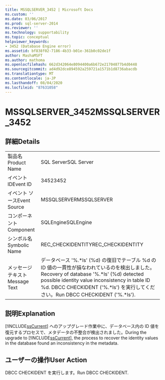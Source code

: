 ```yaml
---
title: MSSQLSERVER_3452 | Microsoft Docs
ms.custom: ''
ms.date: 03/06/2017
ms.prod: sql-server-2014
ms.reviewer: ''
ms.technology: supportability
ms.topic: conceptual
helpviewer_keywords:
- 3452 (Database Engine error)
ms.assetid: bf838f02-7186-4b33-b01e-361b0c02de1f
author: MashaMSFT
ms.author: mathoma
ms.openlocfilehash: 662d342064e8094400a6b672e21704877b4d0448
ms.sourcegitcommit: ad4d92dce894592a259721a1571b1d8736abacdb
ms.translationtype: MT
ms.contentlocale: ja-JP
ms.lasthandoff: 08/04/2020
ms.locfileid: "87631058"
---
```

# <a name="mssqlserver_3452"></a><span data-ttu-id="78650-102">MSSQLSERVER_3452</span><span class="sxs-lookup"><span data-stu-id="78650-102">MSSQLSERVER_3452</span></span>
    
## <a name="details"></a><span data-ttu-id="78650-103">詳細</span><span class="sxs-lookup"><span data-stu-id="78650-103">Details</span></span>  
  
|||  
|-|-|  
|<span data-ttu-id="78650-104">製品名</span><span class="sxs-lookup"><span data-stu-id="78650-104">Product Name</span></span>|<span data-ttu-id="78650-105">SQL Server</span><span class="sxs-lookup"><span data-stu-id="78650-105">SQL Server</span></span>|  
|<span data-ttu-id="78650-106">イベント ID</span><span class="sxs-lookup"><span data-stu-id="78650-106">Event ID</span></span>|<span data-ttu-id="78650-107">3452</span><span class="sxs-lookup"><span data-stu-id="78650-107">3452</span></span>|  
|<span data-ttu-id="78650-108">イベント ソース</span><span class="sxs-lookup"><span data-stu-id="78650-108">Event Source</span></span>|<span data-ttu-id="78650-109">MSSQLSERVER</span><span class="sxs-lookup"><span data-stu-id="78650-109">MSSQLSERVER</span></span>|  
|<span data-ttu-id="78650-110">コンポーネント</span><span class="sxs-lookup"><span data-stu-id="78650-110">Component</span></span>|<span data-ttu-id="78650-111">SQLEngine</span><span class="sxs-lookup"><span data-stu-id="78650-111">SQLEngine</span></span>|  
|<span data-ttu-id="78650-112">シンボル名</span><span class="sxs-lookup"><span data-stu-id="78650-112">Symbolic Name</span></span>|<span data-ttu-id="78650-113">REC_CHECKIDENTITY</span><span class="sxs-lookup"><span data-stu-id="78650-113">REC_CHECKIDENTITY</span></span>|  
|<span data-ttu-id="78650-114">メッセージ テキスト</span><span class="sxs-lookup"><span data-stu-id="78650-114">Message Text</span></span>|<span data-ttu-id="78650-115">データベース '%.\*ls' (%d) の復旧でテーブル %d の ID 値の一貫性が損なわれているのを検出しました。</span><span class="sxs-lookup"><span data-stu-id="78650-115">Recovery of database '%.\*ls' (%d) detected possible identity value inconsistency in table ID %d.</span></span> <span data-ttu-id="78650-116">DBCC CHECKIDENT ('%.\*ls') を実行してください。</span><span class="sxs-lookup"><span data-stu-id="78650-116">Run DBCC CHECKIDENT ('%.\*ls').</span></span>|  
  
## <a name="explanation"></a><span data-ttu-id="78650-117">説明</span><span class="sxs-lookup"><span data-stu-id="78650-117">Explanation</span></span>  
 <span data-ttu-id="78650-118">[!INCLUDE[ssCurrent](../../includes/sscurrent-md.md)] へのアップグレード作業中に、データベース内の ID 値を復元するプロセスで、メタデータの不整合が検出されました。</span><span class="sxs-lookup"><span data-stu-id="78650-118">During the upgrade to [!INCLUDE[ssCurrent](../../includes/sscurrent-md.md)], the process to recover the identity values in the database found an inconsistency in the metadata.</span></span>  
  
## <a name="user-action"></a><span data-ttu-id="78650-119">ユーザーの操作</span><span class="sxs-lookup"><span data-stu-id="78650-119">User Action</span></span>  
 <span data-ttu-id="78650-120">DBCC CHECKIDENT を実行します。</span><span class="sxs-lookup"><span data-stu-id="78650-120">Run DBCC CHECKIDENT.</span></span>  
  
  
